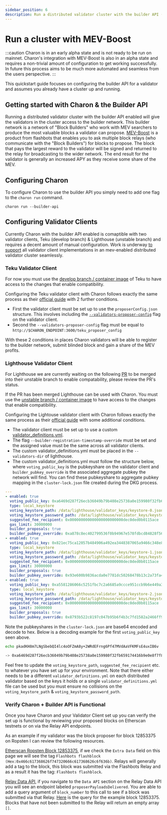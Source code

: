 ```yaml
---
sidebar_position: 6
description: Run a distributed validator cluster with the builder API (MEV-Boost)
---
```


# Run a cluster with MEV-Boost

:::caution
Charon is in an early alpha state and is not ready to be run on mainnet. Charon's integration with MEV-Boost is also in an alpha state and requires a non-trivial amount of configuration to get working successfully. In future this process aims to be much more automated and seamless from the users perspective.
:::

This quickstart guide focuses on configuring the builder API for a validator and assumes you already have a cluster up and running.

## Getting started with Charon & the Builder API

Running a distributed validator cluster with the builder API enabled will give the validators in the cluster access to the builder network. This builder network is a network of "Block Builders" who work with MEV searchers to produce the most valuable blocks a validator can propose. [MEV-Boost](https://boost.flashbots.net/) is a product from flashbots that enables you to ask multiple block relays (who communicate with the "Block Builders") for blocks to propose. The block that pays the largest reward to the validator will be signed and returned to the relay for broadcasting to the wider network. The end result for the validator is generally an increased APY as they receive some share of the MEV.

## Configuring Charon

To configure Charon to use the builder API you simply need to add one flag to the `charon run` command.

```
charon run --builder-api
```

## Configuring Validator Clients

Currently Charon with the builder API enabled is comaptible with two validator clients, Teku (develop branch) & Lighthouse (unstable branch) and requires a decent amount of manual configuration. Work is underway [to support](https://github.com/ObolNetwork/charon#project-status) all validator client implementations in an mev-enabled distributed validator cluster seamlessly.

### Teku Validator Client

For now you must use the [develop branch / container image](https://hub.docker.com/r/consensys/teku/tags) of Teku to have access to the changes that enable compatibility.

Configuring the Teku validator client with Charon follows exactly the same process as their [official guide](https://hackmd.io/@StefanBratanov/BkMlo1RO9) with 2 further conditions.

- First the validator client must be set up to use the `proposerConfig.json` structure. This involves including the [`--validators-proposer-config`](https://docs.teku.consensys.net/en/latest/Reference/CLI/CLI-Syntax/#validators-proposer-config) flag on the validator client.
- Second the `--validators-proposer-config` flag must be equal to `http://$CHARON_ENDPOINT:3600/teku_proposer_config`

With these 2 conditions in places Charon validators will be able to register to the builder network, submit blinded block and gain a share of the MEV profits.

### Lighthouse Validator Client

For Lighthouse we are currently waiting on the following [PR](https://github.com/sigp/lighthouse/pull/3445) to be merged into their unstable branch to enable compatability, please review the PR's status.

If the PR has been merged Lighthouse can be used with Charon. You must use the [unstable branch / container image](https://hub.docker.com/r/sigp/lighthouse/tags) to have access to the changes that enable compatibility.

Configuring the Lightouse validator client with Charon follows exactly the same process as their [official guide](https://lighthouse-book.sigmaprime.io/builders.html) with some additional conditions.

- The validator client must be set up to use a custom [validator_definitions.yml](https://lighthouse-book.sigmaprime.io/validator-management.html).
- The flag `--builder-registration-timestamp-override` must be set and the assigned value must be the same across all validator clients.
- The custom validator_definitions.yml must be placed in the `--validators-dir` of lighthouse.
- The custom validator_definitions.yml must follow the structure below, where `voting_public_key` is the pubkeyshare on the validator client and `builder_pubkey_override` is the associated aggregate pubkey the network will find. You can find these pubkeyshare to aggregate pubkey mapping in the `cluster-lock.json` file created during the DKG process.

```yaml
---
- enabled: true
  voting_public_key: 0xa6469d287f26ecb36049b79b408e25738a0e159980f32fb659174416b9e0e8f7f8ecc55d01a54528c16c138bb1201eaf
  type: local_keystore
  voting_keystore_path: /data/lighthouse/validator_keys/keystore-0.json
  voting_keystore_password_path: /data/lighthouse/validator_keys/keystore-0.txt
  suggested_fee_recipient: 0x000000000000000000000000dec0ded0b0115ace
  gas_limit: 30000000
  builder_proposals: true
  builder_pubkey_override: 0xa878c8ec402799536f0b94967e578fdbcd84828f564d604f0db491979438357b797491399be1f22de8a44673f14c087e
- enabled: true
  voting_public_key: 0x821ec75ca12057b484906a492ea3448387065a9466c348e81e72f23139e7abdf2f38854cc9dea8d51ca615cbe15f9d2c
  type: local_keystore
  voting_keystore_path: /data/lighthouse/validator_keys/keystore-1.json
  voting_keystore_password_path: /data/lighthouse/validator_keys/keystore-1.txt
  suggested_fee_recipient: 0x000000000000000000000000dec0ded0b0115ace
  gas_limit: 30000000
  builder_proposals: true
  builder_pubkey_override: 0x93e600b9836acda0e7781dc50268478b13c2a73fa470728b8e7fd06f31d62ddbdf831cbf5b7a828276a2218f2016a2fa
- enabled: true
  voting_public_key: 0xa5581286066c5251fbc7c2a6685a9ccce951ccb9b6e449a3f90c33c971dac9b297f9a7a3f9394c8a43822ff0f2cfded1
  type: local_keystore
  voting_keystore_path: /data/lighthouse/validator_keys/keystore-2.json
  voting_keystore_password_path: /data/lighthouse/validator_keys/keystore-2.txt
  suggested_fee_recipient: 0x000000000000000000000000dec0ded0b0115ace
  gas_limit: 30000000
  builder_proposals: true
  builder_pubkey_override: 0x8793b522c8197c047b95b6f4b3c7fd1582a2466ff96eb274ee51fc699c99cbdfeb41cf576bbbbdecf2454527083edf34
```

Note the pubkeyshares in the `cluster-lock.json` are base64 encoded and decode to hex. Below is a decoding example for the first `voting_public_key` seen above.

```sh
echo pkadKH8m7LNgSbebQI4lc4oOFZmA8y+2WRdEFrng6Pf47MVdAaVFKMFsE4uxIB6v | base64 -d | hexdump -v -e '/1 "%02x" ' | (echo -n 0x && cat)

-> 0xa6469d287f26ecb36049b79b408e25738a0e159980f32fb659174416b9e0e8f7f8ecc55d01a54528c16c138bb1201eaf
```

Feel free to update the `voting_keystore_path`, `suggested_fee_recipient` etc. to whatever you have set up for your environment. Note that there either needs to be a different `validator_definitions.yml` on each distributed validator based on the keys it holds or a single `validator_definitions.yml` file can be used but you must ensure no collisions on the `voting_keystore_path` & `voting_keystore_password_path`.

### Verify Charon + Builder API is Functional

Once you have Charon and your Validator Client set up you can verify the set up is functional by reviewing your proposed blocks on Etherscan testnets or on via the Relay API endpoints.

As an example if my validator was the block proposer for block 12853375 on Ropsten I can review the following resources.

[Etherscan Ropsten Block 12853375](https://ropsten.etherscan.io/block/12853375), if we check the `Extra Data` field on this page we will see the tag `Flashbots flashblock (Hex:0x466c617368626f747320666c617368626c6f636b)`. Relays will generally add a tag to the block, this block was submitted via the Flashbots Relay and as a result it has the tag: `Flashbots flashblock`.

[Relay Data API](https://flashbots.notion.site/Relay-API-Spec-5fb0819366954962bc02e81cb33840f5), if you navigate to the `Data API` section on the Relay Data API you will see an endpoint labeled `proposerPayloadsDelivered`. You are able to add a query argument of `block_number` to this call to see if a block was submitted via that Relay. [Here](https://builder-relay-ropsten.flashbots.net/relay/v1/data/bidtraces/proposer_payload_delivered?block_number=12853375) is the query for the example block 12853375. Blocks that have not been submitted to the Relay will return an empty array `[]`.

